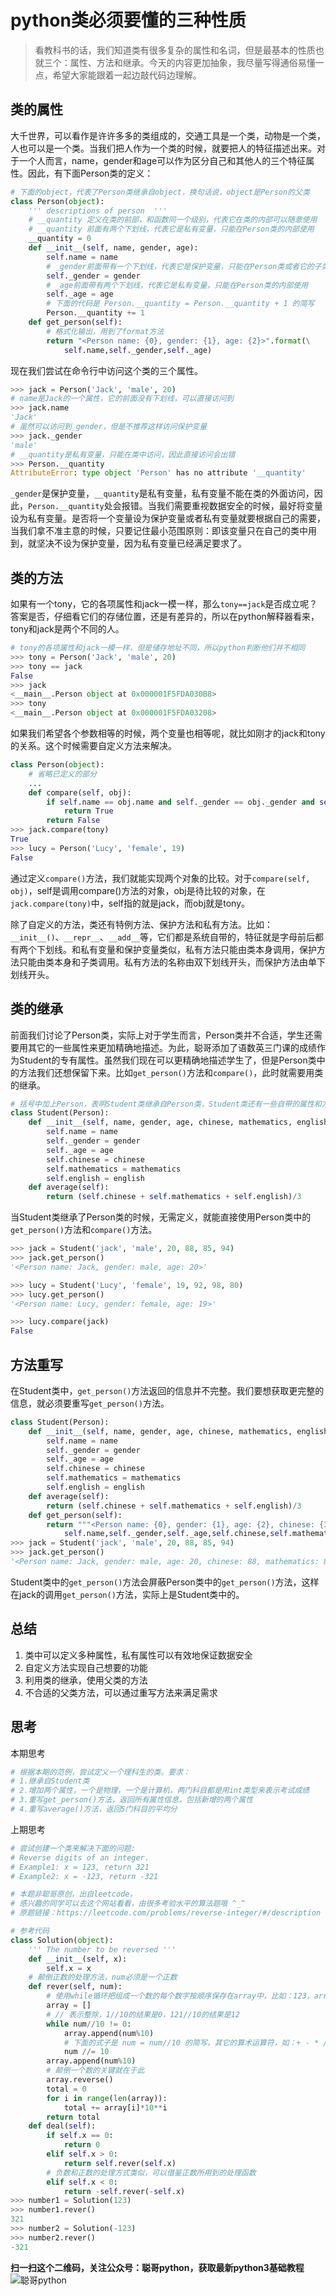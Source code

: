 # python类必须要懂的三种性质

> 看教科书的话，我们知道类有很多复杂的属性和名词，但是最基本的性质也就三个：属性、方法和继承。今天的内容更加抽象，我尽量写得通俗易懂一点，希望大家能跟着一起边敲代码边理解。

## 类的属性

大千世界，可以看作是许许多多的类组成的，交通工具是一个类，动物是一个类，人也可以是一个类。当我们把人作为一个类的时候，就要把人的特征描述出来。对于一个人而言，name，gender和age可以作为区分自己和其他人的三个特征属性。因此，有下面Person类的定义：

```python
# 下面的object，代表了Person类继承自object，换句话说，object是Person的父类
class Person(object):
    ''' descriptions of person  '''
    # __quantity 定义在类的前部，和函数同一个级别，代表它在类的内部可以随意使用
    # __quantity 前面有两个下划线，代表它是私有变量，只能在Person类的内部使用
    __quantity = 0
    def __init__(self, name, gender, age):
        self.name = name
        # _gender前面带有一个下划线，代表它是保护变量，只能在Person类或者它的子类中使用
        self._gender = gender
        # _age前面带有两个下划线，代表它是私有变量，只能在Person类的内部使用
        self._age = age
        # 下面的代码是 Person.__quantity = Person.__quantity + 1 的简写
        Person.__quantity += 1
    def get_person(self):
        # 格式化输出，用到了format方法
        return "<Person name: {0}, gender: {1}, age: {2}>".format(\
            self.name,self._gender,self._age)
```

现在我们尝试在命令行中访问这个类的三个属性。

```python
>>> jack = Person('Jack', 'male', 20)
# name是Jack的一个属性，它的前面没有下划线，可以直接访问到
>>> jack.name
'Jack'
# 虽然可以访问到_gender，但是不推荐这样访问保护变量
>>> jack._gender
'male'
# __quantity是私有变量，只能在类中访问，因此直接访问会出错
>>> Person.__quantity
AttributeError: type object 'Person' has no attribute '__quantity'
```

`_gender`是保护变量，`__quantity`是私有变量，私有变量不能在类的外面访问，因此，`Person.__quantity`处会报错。当我们需要重视数据安全的时候，最好将变量设为私有变量。是否将一个变量设为保护变量或者私有变量就要根据自己的需要，当我们拿不准主意的时候，只要记住最小范围原则：即该变量只在自己的类中用到，就坚决不设为保护变量，因为私有变量已经满足要求了。

## 类的方法

如果有一个tony，它的各项属性和jack一模一样，那么`tony==jack`是否成立呢？答案是否，仔细看它们的存储位置，还是有差异的，所以在python解释器看来，tony和jack是两个不同的人。

```python
# tony的各项属性和jack一模一样，但是储存地址不同，所以python判断他们并不相同
>>> tony = Person('Jack', 'male', 20)
>>> tony == jack
False
>>> jack
<__main__.Person object at 0x000001F5FDA030B8>
>>> tony
<__main__.Person object at 0x000001F5FDA03208>
```

如果我们希望各个参数相等的时候，两个变量也相等呢，就比如刚才的jack和tony的关系。这个时候需要自定义方法来解决。

```python
class Person(object):
    # 省略已定义的部分
    ...
    def compare(self, obj):
        if self.name == obj.name and self._gender == obj._gender and self.__age == obj._age:
            return True
        return False
>>> jack.compare(tony)
True
>>> lucy = Person('Lucy', 'female', 19)
False
```

通过定义`compare()`方法，我们就能实现两个对象的比较。对于`compare(self, obj)`，self是调用compare()方法的对象，obj是待比较的对象，在`jack.compare(tony)`中，self指的就是jack，而obj就是tony。

除了自定义的方法，类还有特例方法、保护方法和私有方法。比如：`__init__()`、`__repr__`、`__add__`等，它们都是系统自带的，特征就是字母前后都有两个下划线。和私有变量和保护变量类似，私有方法只能由类本身调用，保护方法只能由类本身和子类调用。私有方法的名称由双下划线开头，而保护方法由单下划线开头。

## 类的继承

前面我们讨论了Person类，实际上对于学生而言，Person类并不合适，学生还需要用其它的一些属性来更加精确地描述。为此，聪哥添加了语数英三门课的成绩作为Student的专有属性。虽然我们现在可以更精确地描述学生了，但是Person类中的方法我们还想保留下来。比如`get_person()`方法和`compare()`，此时就需要用类的继承。

```python
# 括号中加上Person，表明Student类继承自Person类，Student类还有一些自带的属性和方法
class Student(Person):
    def __init__(self, name, gender, age, chinese, mathematics, english):
        self.name = name
        self._gender = gender
        self._age = age
        self.chinese = chinese
        self.mathematics = mathematics
        self.english = english
    def average(self):
        return (self.chinese + self.mathematics + self.english)/3
```

当Student类继承了Person类的时候，无需定义，就能直接使用Person类中的`get_person()`方法和`compare()`方法。

```python
>>> jack = Student('jack', 'male', 20, 88, 85, 94)
>>> jack.get_person()
'<Person name: Jack, gender: male, age: 20>'

>>> lucy = Student('Lucy', 'female', 19, 92, 98, 80)
>>> lucy.get_person()
'<Person name: Lucy, gender: female, age: 19>'

>>> lucy.compare(jack)
False
```

## 方法重写

在Student类中，`get_person()`方法返回的信息并不完整。我们要想获取更完整的信息，就必须要重写`get_person()`方法。

```python
class Student(Person):
    def __init__(self, name, gender, age, chinese, mathematics, english):
        self.name = name
        self._gender = gender
        self._age = age
        self.chinese = chinese
        self.mathematics = mathematics
        self.english = english
    def average(self):
        return (self.chinese + self.mathematics + self.english)/3
    def get_person(self):
        return """<Person name: {0}, gender: {1}, age: {2}, chinese: {3},mathematics:{4},english: {5}>""".format(
            self.name,self._gender,self._age,self.chinese,self.mathematics,self.english)
>>> jack = Student('jack', 'male', 20, 88, 85, 94)
>>> jack.get_person()
'<Person name: Jack, gender: male, age: 20, chinese: 88, mathematics: 85, english: 94>'
```

Student类中的`get_person()`方法会屏蔽Person类中的`get_person()`方法，这样在jack的调用`get_person()`方法，实际上是Student类中的。

## 总结

1. 类中可以定义多种属性，私有属性可以有效地保证数据安全
2. 自定义方法实现自己想要的功能
3. 利用类的继承，使用父类的方法
4. 不合适的父类方法，可以通过重写方法来满足需求

## 思考

本期思考

```python
# 根据本期的范例，尝试定义一个理科生的类。要求：
# 1.继承自Student类
# 2.增加两个属性，一个是物理，一个是计算机，两门科目都是用int类型来表示考试成绩
# 3.重写get_person()方法，返回所有属性信息，包括新增的两个属性
# 4.重写average()方法，返回5门科目的平均分
```

上期思考

```python
# 尝试创建一个类来解决下面的问题:
# Reverse digits of an integer.
# Example1: x = 123, return 321
# Example2: x = -123, return -321

# 本题非聪哥原创，出自leetcode，
# 感兴趣的同学可以去这个网站看看，由很多考验水平的算法题哦 ^_^
# 原题链接：https://leetcode.com/problems/reverse-integer/#/description

# 参考代码
class Solution(object):
    ''' The number to be reversed '''
    def __init__(self, x):
        self.x = x
    # 颠倒正数的处理方法，num必须是一个正数
    def rever(self, num):
        # 使用while循环把组成一个数的每个数字按顺序保存在array中，比如：123，array就是[1,2,3]
        array = []
        # // 表示整除，1//10的结果是0，121//10的结果是12
        while num//10 != 0:
            array.append(num%10)
            # 下面的式子是 num = num//10 的简写，其它的算术运算符，如：+ - * /等，也支持这种简写
            num //= 10
        array.append(num%10)
        # 颠倒一个数的关键就在于此
        array.reverse()
        total = 0
        for i in range(len(array)):
            total += array[i]*10**i
        return total
    def deal(self):
        if self.x == 0:
            return 0
        elif self.x > 0:
            return self.rever(self.x)
        # 负数和正数的处理方式类似，可以借鉴正数所用到的处理函数
        elif self.x < 0:
            return -self.rever(-self.x)
>>> number1 = Solution(123)
>>> number1.rever()
321
>>> number2 = Solution(-123)
>>> number2.rever()
-321
```

**扫一扫这个二维码，关注公众号：聪哥python，获取最新python3基础教程**
![聪哥python](http://opa63tcx6.bkt.clouddn.com/qrcode%E8%81%AA%E5%93%A5python.jpg)